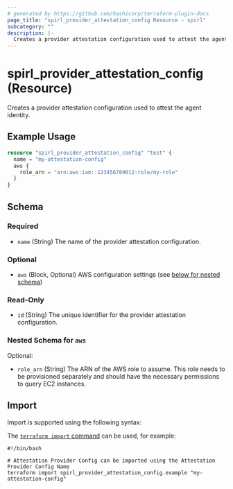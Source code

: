 ```yaml
---
# generated by https://github.com/hashicorp/terraform-plugin-docs
page_title: "spirl_provider_attestation_config Resource - spirl"
subcategory: ""
description: |-
  Creates a provider attestation configuration used to attest the agent identity.
---
```


# spirl_provider_attestation_config (Resource)

Creates a provider attestation configuration used to attest the agent identity.

## Example Usage

```terraform
resource "spirl_provider_attestation_config" "test" {
  name = "my-attestation-config"
  aws {
    role_arn = "arn:aws:iam::123456789012:role/my-role"
  }
}
```

<!-- schema generated by tfplugindocs -->
## Schema

### Required

- `name` (String) The name of the provider attestation configuration.

### Optional

- `aws` (Block, Optional) AWS configuration settings (see [below for nested schema](#nestedblock--aws))

### Read-Only

- `id` (String) The unique identifier for the provider attestation configuration.

<a id="nestedblock--aws"></a>
### Nested Schema for `aws`

Optional:

- `role_arn` (String) The ARN of the AWS role to assume. This role needs to be provisioned separately and should have the necessary permissions to query EC2 instances.

## Import

Import is supported using the following syntax:

The [`terraform import` command](https://developer.hashicorp.com/terraform/cli/commands/import) can be used, for example:

```shell
#!/bin/bash

# Attestation Provider Config can be imported using the Attestation Provider Config Name
terraform import spirl_provider_attestation_config.example "my-attestation-config"
```
